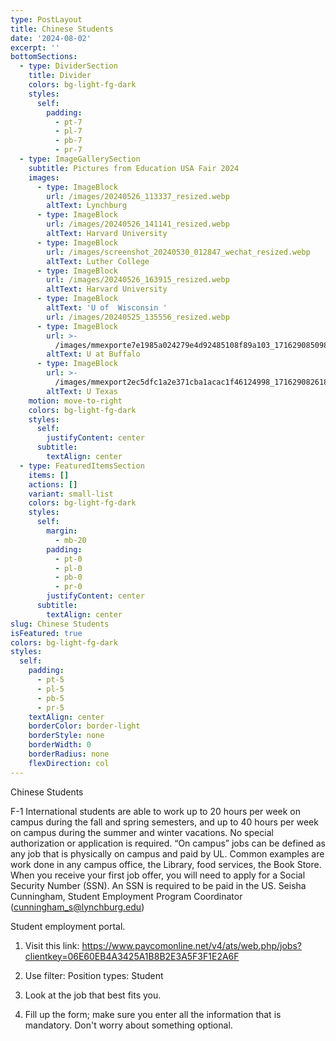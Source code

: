 ```yaml
---
type: PostLayout
title: Chinese Students
date: '2024-08-02'
excerpt: ''
bottomSections:
  - type: DividerSection
    title: Divider
    colors: bg-light-fg-dark
    styles:
      self:
        padding:
          - pt-7
          - pl-7
          - pb-7
          - pr-7
  - type: ImageGallerySection
    subtitle: Pictures from Education USA Fair 2024
    images:
      - type: ImageBlock
        url: /images/20240526_113337_resized.webp
        altText: Lynchburg
      - type: ImageBlock
        url: /images/20240526_141141_resized.webp
        altText: Harvard University
      - type: ImageBlock
        url: /images/screenshot_20240530_012847_wechat_resized.webp
        altText: Luther College
      - type: ImageBlock
        url: /images/20240526_163915_resized.webp
        altText: Harvard University
      - type: ImageBlock
        altText: 'U of  Wisconsin '
        url: /images/20240525_135556_resized.webp
      - type: ImageBlock
        url: >-
          /images/mmexporte7e1985a024279e4d92485108f89a103_1716290850989_resized.webp
        altText: U at Buffalo
      - type: ImageBlock
        url: >-
          /images/mmexport2ec5dfc1a2e371cba1acac1f46124998_1716290826189_resized.webp
        altText: U Texas
    motion: move-to-right
    colors: bg-light-fg-dark
    styles:
      self:
        justifyContent: center
      subtitle:
        textAlign: center
  - type: FeaturedItemsSection
    items: []
    actions: []
    variant: small-list
    colors: bg-light-fg-dark
    styles:
      self:
        margin:
          - mb-20
        padding:
          - pt-0
          - pl-0
          - pb-0
          - pr-0
        justifyContent: center
      subtitle:
        textAlign: center
slug: Chinese Students
isFeatured: true
colors: bg-light-fg-dark
styles:
  self:
    padding:
      - pt-5
      - pl-5
      - pb-5
      - pr-5
    textAlign: center
    borderColor: border-light
    borderStyle: none
    borderWidth: 0
    borderRadius: none
    flexDirection: col
---
```

Chinese Students


F-1 International students are able to work up to 20 hours per week on campus during the fall and spring semesters, and up to 40 hours per week on campus during the summer and winter vacations.  No special authorization or application is required. “On campus” jobs can be defined as any job that is physically on campus and paid by UL.  Common examples are work done in any campus office, the Library, food services, the Book Store. When you receive your first job offer, you will need to apply for a Social Security Number (SSN). An SSN is required to be paid in the US. Seisha Cunningham, Student Employment Program Coordinator (<cunningham_s@lynchburg.edu>)

Student employment portal.

1.  Visit this link: <https://www.paycomonline.net/v4/ats/web.php/jobs?clientkey=06E60EB4A3425A1B8B2E3A5F3F1E2A6F>

2.  Use filter:
    Position types: Student

3.  Look at the job that best fits you.

4.  Fill up the form; make sure you enter all the information that is mandatory. Don't worry about something optional.

